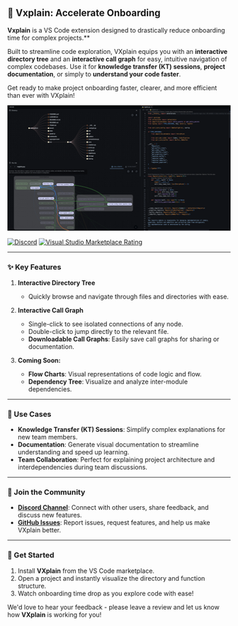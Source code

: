 ## 🧩 Vxplain: Accelerate Onboarding

**Vxplain** is a VS Code extension designed to drastically reduce onboarding time for complex projects.**

Built to streamline code exploration, VXplain equips you with an **interactive directory tree** and an **interactive call graph** for easy, intuitive navigation of complex codebases. Use it for **knowledge transfer (KT) sessions**, **project documentation**, or simply to **understand your code faster**.

Get ready to make project onboarding faster, clearer, and more efficient than ever with VXplain!


![Demo](https://raw.githubusercontent.com/Vxplain/vxplain/refs/heads/main/media/hero.png)

[![Discord](https://img.shields.io/discord/1302012328182681630)](https://discord.gg/FKxaBdyBJY)
[![Visual Studio Marketplace Rating](https://img.shields.io/visual-studio-marketplace/r/Vxplain.vxplain)](https://marketplace.visualstudio.com/items?itemName=Vxplain.vxplain)

---

### ✨ Key Features

1. **Interactive Directory Tree**
   - Quickly browse and navigate through files and directories with ease.

2. **Interactive Call Graph**
   - Single-click to see isolated connections of any node.
   - Double-click to jump directly to the relevant file.
   - **Downloadable Call Graphs**: Easily save call graphs for sharing or documentation.

3. **Coming Soon:**
   - **Flow Charts**: Visual representations of code logic and flow.
   - **Dependency Tree**: Visualize and analyze inter-module dependencies.

---

### 🌟 Use Cases

- **Knowledge Transfer (KT) Sessions**: Simplify complex explanations for new team members.
- **Documentation**: Generate visual documentation to streamline understanding and speed up learning.
- **Team Collaboration**: Perfect for explaining project architecture and interdependencies during team discussions.

---

### 📲 Join the Community

- **[Discord Channel](https://discord.gg/FKxaBdyBJY)**: Connect with other users, share feedback, and discuss new features.
- **[GitHub Issues](https://github.com/Vxplain/issues/issues)**: Report issues, request features, and help us make VXplain better.

---

### 🚀 Get Started

1. Install **VXplain** from the VS Code marketplace.
2. Open a project and instantly visualize the directory and function structure.
3. Watch onboarding time drop as you explore code with ease!

We'd love to hear your feedback - please leave a review and let us know how **VXplain** is working for you!

